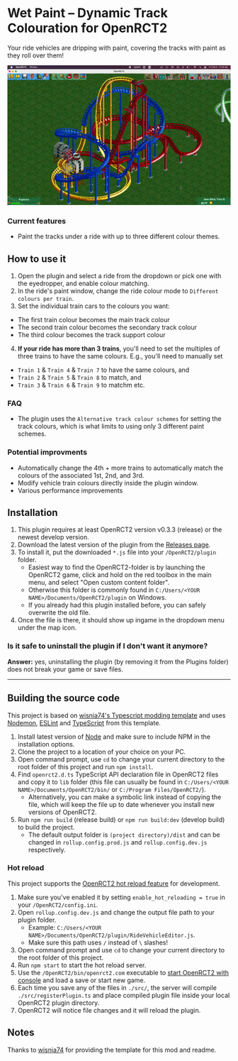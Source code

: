 # Wet Paint – Dynamic Track Colouration for OpenRCT2

Your ride vehicles are dripping with paint, covering the tracks with paint as they roll over them!

![(Gif of train repainting the)](https://github.com/ltsSmitty/OpenRCT2-RideVehicleEditor/blob/1e7d94cb9b6d7103e5d82efc84d930bd8ddbac12/img/vertical-painter.gif)

### Current features
- Paint the tracks under a ride with up to three different colour themes.

## How to use it
1. Open the plugin and select a ride from the dropdown or pick one with the eyedropper, and enable colour matching.
2. In the ride's paint window, change the ride colour mode to `Different colours per train`.
3. Set the individual train cars to the colours you want:
  - The first train colour becomes the main track colour
  - The second train colour becomes the secondary track colour
  - The third colour becomes the track support colour
4. **If your ride has more than 3 trains**, you'll need to set the multiples of three trains to have the same colours. E.g., you'll need to manually set
* `Train 1` & `Train 4` & `Train 7` to have the same colours, and
* `Train 2` & `Train 5` & `Train 8` to match, and
* `Train 3` & `Train 6` & `Train 9` to matchm etc.

### FAQ
- The plugin uses the `Alternative track colour schemes` for setting the track colours, which is what limits to using only 3 different paint schemes.


### Potential improvments
- Automatically change the 4th + more trains to automatically match the colours of the associated 1st, 2nd, and 3rd.
- Modify vehicle train colours directly inside the plugin window.
- Various performance improvements

## Installation

1. This plugin requires at least OpenRCT2 version v0.3.3 (release) or the newest develop version.
2. Download the latest version of the plugin from the [Releases page](https://github.com/Basssiiie/OpenRCT2-RideVehicleEditor/releases).
3. To install it, put the downloaded `*.js` file into your `/OpenRCT2/plugin` folder.
    - Easiest way to find the OpenRCT2-folder is by launching the OpenRCT2 game, click and hold on the red toolbox in the main menu, and select "Open custom content folder".
    - Otherwise this folder is commonly found in `C:/Users/<YOUR NAME>/Documents/OpenRCT2/plugin` on Windows.
    - If you already had this plugin installed before, you can safely overwrite the old file.
4. Once the file is there, it should show up ingame in the dropdown menu under the map icon.

###  Is it safe to uninstall the plugin if I don't want it anymore?
**Answer:** yes, uninstalling the plugin (by removing it from the Plugins folder) does not break your game or save files.

---

## Building the source code

This project is based on [wisnia74's Typescript modding template](https://github.com/wisnia74/openrct2-typescript-mod-template) and uses [Nodemon](https://nodemon.io/), [ESLint](https://eslint.org/) and [TypeScript](https://www.typescriptlang.org/) from this template.

1. Install latest version of [Node](https://nodejs.org/en/) and make sure to include NPM in the installation options.
2. Clone the project to a location of your choice on your PC.
3. Open command prompt, use `cd` to change your current directory to the root folder of this project and run `npm install`.
4. Find `openrct2.d.ts` TypeScript API declaration file in OpenRCT2 files and copy it to `lib` folder (this file can usually be found in `C:/Users/<YOUR NAME>/Documents/OpenRCT2/bin/` or `C:/Program Files/OpenRCT2/`).
    - Alternatively, you can make a symbolic link instead of copying the file, which will keep the file up to date whenever you install new versions of OpenRCT2.
5. Run `npm run build` (release build) or `npm run build:dev` (develop build) to build the project.
    - The default output folder is `(project directory)/dist` and can be changed in `rollup.config.prod.js` and `rollup.config.dev.js` respectively.

### Hot reload

This project supports the [OpenRCT2 hot reload feature](https://github.com/OpenRCT2/OpenRCT2/blob/master/distribution/scripting.md#writing-scripts) for development.

1. Make sure you've enabled it by setting `enable_hot_reloading = true` in your `/OpenRCT2/config.ini`.
2. Open `rollup.config.dev.js` and change the output file path to your plugin folder.
    - Example: `C:/Users/<YOUR NAME>/Documents/OpenRCT2/plugin/RideVehicleEditor.js`.
    - Make sure this path uses `/` instead of `\` slashes!
3. Open command prompt and use `cd` to change your current directory to the root folder of this project.
4. Run `npm start` to start the hot reload server.
5. Use the `/OpenRCT2/bin/openrct2.com` executable to [start OpenRCT2 with console](https://github.com/OpenRCT2/OpenRCT2/blob/master/distribution/scripting.md#writing-scripts) and load a save or start new game.
6. Each time you save any of the files in `./src/`, the server will compile `./src/registerPlugin.ts` and place compiled plugin file inside your local OpenRCT2 plugin directory.
7. OpenRCT2 will notice file changes and it will reload the plugin.

## Notes

Thanks to [wisnia74](https://github.com/wisnia74/openrct2-typescript-mod-template) for providing the template for this mod and readme.
